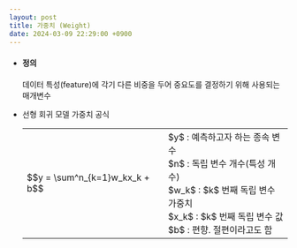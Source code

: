 ```yaml
---
layout: post
title: 가중치 (Weight)
date: 2024-03-09 22:29:00 +0900
---
```

- #### 정의
  <p class="sub">데이터 특성(feature)에 각기 다른 비중을 두어 중요도를 결정하기 위해 사용되는 매개변수</p>

- 선형 회귀 모델 가중치 공식
  <table>
  <tr>
  <td class="letex">$$y = \sum^n_{k=1}w_kx_k + b$$</td>
  <td class="letex-desc">
  $y$ : 예측하고자 하는 종속 변수<br />
  $n$ : 독립 변수 개수(특성 개수)<br />
  $w_k$ : $k$ 번째 독립 변수 가중치<br />
  $x_k$ : $k$ 번째 독립 변수 값<br />
  $b$ : 편향. 절편이라고도 함
  </td>
  </tr>
  </table>

